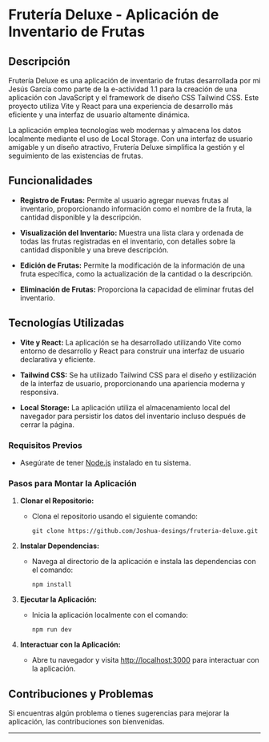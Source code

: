 # Frutería Deluxe - Aplicación de Inventario de Frutas

## Descripción

Frutería Deluxe es una aplicación de inventario de frutas desarrollada por mi Jesús García como parte de la e-actividad 1.1 para la creación de una aplicación con JavaScript y el framework de diseño CSS Tailwind CSS. Este proyecto utiliza Vite y React para una experiencia de desarrollo más eficiente y una interfaz de usuario altamente dinámica.

La aplicación emplea tecnologías web modernas y almacena los datos localmente mediante el uso de Local Storage. Con una interfaz de usuario amigable y un diseño atractivo, Frutería Deluxe simplifica la gestión y el seguimiento de las existencias de frutas.

## Funcionalidades

- **Registro de Frutas:** Permite al usuario agregar nuevas frutas al inventario, proporcionando información como el nombre de la fruta, la cantidad disponible y la descripción.

- **Visualización del Inventario:** Muestra una lista clara y ordenada de todas las frutas registradas en el inventario, con detalles sobre la cantidad disponible y una breve descripción.

- **Edición de Frutas:** Permite la modificación de la información de una fruta específica, como la actualización de la cantidad o la descripción.

- **Eliminación de Frutas:** Proporciona la capacidad de eliminar frutas del inventario.

## Tecnologías Utilizadas

- **Vite y React:** La aplicación se ha desarrollado utilizando Vite como entorno de desarrollo y React para construir una interfaz de usuario declarativa y eficiente.

- **Tailwind CSS:** Se ha utilizado Tailwind CSS para el diseño y estilización de la interfaz de usuario, proporcionando una apariencia moderna y responsiva.

- **Local Storage:** La aplicación utiliza el almacenamiento local del navegador para persistir los datos del inventario incluso después de cerrar la página.

### Requisitos Previos

- Asegúrate de tener [Node.js](https://nodejs.org/) instalado en tu sistema.

### Pasos para Montar la Aplicación

1. **Clonar el Repositorio:**
   - Clona el repositorio usando el siguiente comando:
     ```
     git clone https://github.com/Joshua-desings/fruteria-deluxe.git
     ```

2. **Instalar Dependencias:**
   - Navega al directorio de la aplicación e instala las dependencias con el comando:
     ```
     npm install
     ```

3. **Ejecutar la Aplicación:**
   - Inicia la aplicación localmente con el comando:
     ```
     npm run dev
     ```

4. **Interactuar con la Aplicación:**
   - Abre tu navegador y visita [http://localhost:3000](http://localhost:3000) para interactuar con la aplicación.

## Contribuciones y Problemas

Si encuentras algún problema o tienes sugerencias para mejorar la aplicación, las contribuciones son bienvenidas.

---
